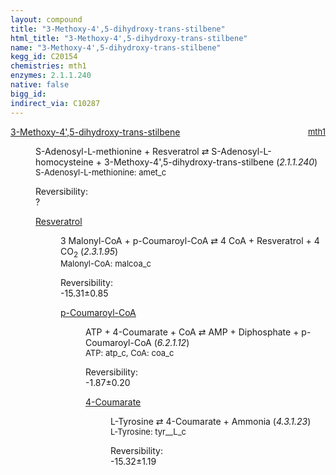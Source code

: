 ```yaml
---
layout: compound
title: "3-Methoxy-4',5-dihydroxy-trans-stilbene"
html_title: "3-Methoxy-4',5-dihydroxy-trans-stilbene"
name: "3-Methoxy-4',5-dihydroxy-trans-stilbene"
kegg_id: C20154
chemistries: mth1
enzymes: 2.1.1.240
native: false
bigg_id:
indirect_via: C10287
---
```

<dl><dt class="rs-product"><a class="link-dark" data-bs-html="true" data-bs-title="KEGG: C20154" data-bs-toggle="tooltip" href="{{ site.url }}{{ site.baseurl }}/compounds/C20154">3-Methoxy-4',5-dihydroxy-trans-stilbene</a><span style="float: right; max-width: 40%"><a class="link-dark opacity-50" href="{{ site.url }}{{ site.baseurl }}/chemistries/mth1" style="font-size: small; word-wrap: anywhere;">mth1</a></span></dt><dd><p>S-Adenosyl-L-methionine + Resveratrol ⇄ S-Adenosyl-L-homocysteine + 3-Methoxy-4',5-dihydroxy-trans-stilbene (<i>2.1.1.240</i>)<br/><span style="font-size: small;"><span data-bs-html="true" data-bs-title="KEGG: C00019" data-bs-toggle="tooltip">S-Adenosyl-L-methionine</span>: amet_c</span><br/><div class="reversibility_info">Reversibility: <div class="progress"><div aria-valuemax="100" aria-valuemin="0" aria-valuenow="0" class="progress-bar bg-light" role="progressbar" style="width: 100%"></div></div><span>?</span><div class="progress"><div aria-valuemax="10" aria-valuemin="0" aria-valuenow="0" class="progress-bar bg-light" role="progressbar" style="width: 100%"></div></div></div></p><dl><dt><a class="link-dark" data-bs-html="true" data-bs-title="KEGG: C03582" data-bs-toggle="tooltip" href="{{ site.url }}{{ site.baseurl }}/compounds/C03582">Resveratrol</a><span style="float: right; max-width: 40%"><a class="link-dark opacity-50" href="{{ site.url }}{{ site.baseurl }}/chemistries/None" style="font-size: small; word-wrap: anywhere;"></a></span></dt><dd><p>3 Malonyl-CoA + p-Coumaroyl-CoA ⇄ 4 CoA + Resveratrol + 4 CO<sub>2</sub> (<i>2.3.1.95</i>)<br/><span style="font-size: small;"><span data-bs-html="true" data-bs-title="KEGG: C00083" data-bs-toggle="tooltip">Malonyl-CoA</span>: malcoa_c</span><br/><div class="reversibility_info">Reversibility: <div class="progress" style="flex-direction: row-reverse;"><div aria-valuemax="10" aria-valuemin="0" aria-valuenow="-15.314624539270348" class="progress-bar bg-success" role="progressbar" style="width: 153.15%"></div></div><span>-15.31±0.85</span><div class="progress"><div aria-valuemax="10" aria-valuemin="0" aria-valuenow="-15.314624539270348" class="progress-bar bg-danger" role="progressbar" style="width: 0%"></div></div></div></p><dl><dt><a class="link-dark" data-bs-html="true" data-bs-title="KEGG: C00223" data-bs-toggle="tooltip" href="{{ site.url }}{{ site.baseurl }}/compounds/C00223">p-Coumaroyl-CoA</a><span style="float: right; max-width: 40%"><a class="link-dark opacity-50" href="{{ site.url }}{{ site.baseurl }}/chemistries/None" style="font-size: small; word-wrap: anywhere;"></a></span></dt><dd><p>ATP + 4-Coumarate + CoA ⇄ AMP + Diphosphate + p-Coumaroyl-CoA (<i>6.2.1.12</i>)<br/><span style="font-size: small;"><span data-bs-html="true" data-bs-title="KEGG: C00002" data-bs-toggle="tooltip">ATP</span>: atp_c, <span data-bs-html="true" data-bs-title="KEGG: C00010" data-bs-toggle="tooltip">CoA</span>: coa_c</span><br/><div class="reversibility_info">Reversibility: <div class="progress" style="flex-direction: row-reverse;"><div aria-valuemax="10" aria-valuemin="0" aria-valuenow="-1.867022177481443" class="progress-bar bg-success" role="progressbar" style="width: 18.67%"></div><div aria-valuemax="10" aria-valuemin="0" aria-valuenow="-1.867022177481443" class="progress-bar bg-warning" role="progressbar" style="width: 1.97%"></div></div><span>-1.87±0.20</span><div class="progress"><div aria-valuemax="10" aria-valuemin="0" aria-valuenow="-1.867022177481443" class="progress-bar bg-danger" role="progressbar" style="width: 0%"></div></div></div></p><dl><dt><a class="link-dark" data-bs-html="true" data-bs-title="KEGG: C00811" data-bs-toggle="tooltip" href="{{ site.url }}{{ site.baseurl }}/compounds/C00811">4-Coumarate</a><span style="float: right; max-width: 40%"><a class="link-dark opacity-50" href="{{ site.url }}{{ site.baseurl }}/chemistries/None" style="font-size: small; word-wrap: anywhere;"></a></span></dt><dd><p>L-Tyrosine ⇄ 4-Coumarate + Ammonia (<i>4.3.1.23</i>)<br/><span style="font-size: small;"><span data-bs-html="true" data-bs-title="KEGG: C00082" data-bs-toggle="tooltip">L-Tyrosine</span>: tyr__L_c</span><br/><div class="reversibility_info">Reversibility: <div class="progress" style="flex-direction: row-reverse;"><div aria-valuemax="10" aria-valuemin="0" aria-valuenow="-15.321778246123841" class="progress-bar bg-success" role="progressbar" style="width: 153.22%"></div></div><span>-15.32±1.19</span><div class="progress"><div aria-valuemax="10" aria-valuemin="0" aria-valuenow="-15.321778246123841" class="progress-bar bg-danger" role="progressbar" style="width: 0%"></div></div></div></p><dl></dl></dd></dl></dd></dl></dd></dl></dd></dl>